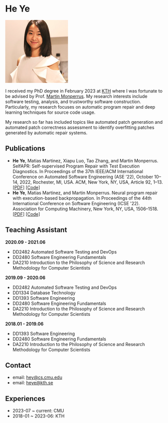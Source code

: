 # He Ye
![](assets/heye.jpg)

I received my PhD degree in February 2023 at [KTH](https://www.kth.se/en) where I was fortunate to be advised by Prof. [Martin Monperrus](https://www.kth.se/profile/monp). My research interests include software testing, analysis, and trustworthy software construction. Particularly, my research focuses on automatic program repair and deep learning techniques for source code usage.

My research so far has included topics like automated patch generation and automated patch correctness assessment to identify overfitting patches generated by automatic repair systems.


## Publications
- **He Ye**, Matias Martinez, Xiapu Luo, Tao Zhang, and Martin Monperrus. SelfAPR: Self-supervised Program Repair with Test Execution Diagnostics. In Proceedings of the 37th IEEE/ACM International Conference on Automated Software Engineering (ASE ’22), October 10–14, 2022, Rochester, MI, USA. ACM, New York, NY, USA,  Article 92, 1–13. [[PDF]](https://arxiv.org/pdf/2203.12755.pdf) [[Code]](https://github.com/ASSERT-KTH/SelfAPR)
- **He Ye**, Matias Martinez, and Martin Monperrus. Neural program repair with execution-based backpropagation. In Proceedings of the 44th International Conference on Software Engineering (ICSE '22). Association for Computing Machinery, New York, NY, USA, 1506–1518. [[PDF]](https://dl.acm.org/doi/abs/10.1145/3510003.3510222) [[Code]](https://anonymous.4open.science/r/RewardRepair/README.md)


## Teaching Assistant
**2020.09 - 2021.06**
- DD2482 Automated Software Testing and DevOps
- DD2480 Software Engineering Fundamentals
- DA2210 Introduction to the Philosophy of Science and Research Methodology for Computer Scientists

**2019.09 - 2020.06**
- DD2482 Automated Software Testing and DevOps
- DD1334 Database Technology
- DD1393 Software Engineering
- DD2480 Software Engineering Fundamentals
- DA2210 Introduction to the Philosophy of Science and Research Methodology for Computer Scientists

**2018.01 - 2019.06**
- DD1393 Software Engineering
- DD2480 Software Engineering Fundamentals
- DA2210 Introduction to the Philosophy of Science and Research Methodology for Computer Scientists


## Contact
- email: hey@cs.cmu.edu
- email: heye@kth.se


## Experiences
- 2023-07 ~ current: CMU
- 2018-01 ~ 2023-06: KTH
